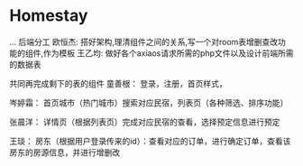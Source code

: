 # Homestay
...
后端分工
 欧恒杰:
 搭好架构,理清组件之间的关系,写一个对room表增删查改功能的组件,作为模板
 王乙均:
 做好各个axiaos请求所需的php文件以及设计前端所需的数据表
 
 共同再完成剩下的表的组件
童善根：
登录，注册，首页样式，

岑婷霜：
首页城市（热门城市）搜索对应民宿，列表页（各种筛选、排序功能）

张晨洋：
详情页（根据列表页）完成对应民宿的查看，选择预定信息进行预定

王琰：
房东（根据用户登录传来的id）：查看对应的订单，进行确定订单，查看该房东的房源信息，并进行增删改
